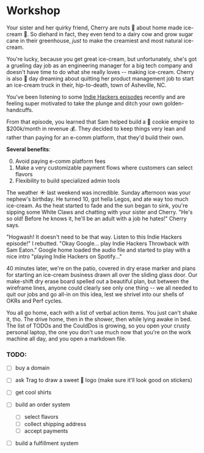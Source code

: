 # Workshop

Your sister and her quirky friend, Cherry are nuts 🥜 about home made ice-cream
🍨. So diehard in fact, they even tend to a dairy cow and grow sugar cane in
their greenhouse, _just_ to make the creamiest and most natural ice-cream.

You're lucky, because you get great ice-cream, but unfortunately, she's got a
grueling day job as an engineering manager for a big tech company and doesn't
have time to do what she really loves -- making ice-cream. Cherry is also
💯 day dreaming about quitting her product management job to start an ice-cream
truck in their, hip-to-death, town of Asheville, NC.

You've been listening to some [Indie Hackers
episodes](https://share.transistor.fm/s/f4184c5a) recently and are feeling
super motivated to take the plunge and ditch your own golden-handcuffs.

From that episode, you learned that Sam helped build a 🍪 cookie empire to
$200k/month in revenue 💰. They decided to keep things very lean and rather than
paying for an e-comm platform, that they'd build their own.

**Several benefits**:

0. Avoid paying e-comm platform fees
0. Make a very customizable payment flows where customers can select flavors
0. Flexibility to build specialized admin tools


The weather ☀️  last weekend was incredible. Sunday afternoon was your nephew's
birthday. He turned 10, got hella Legos, and ate way too much ice-cream. As the
heat started to fade and the sun began to sink, you're sipping some White Claws
and chatting with your sister and Cherry. "He's so old! Before he knows it,
he'll be an adult with a job he hates!" Cherry says.

"Hogwash! It doesn't need to be that way. Listen to this Indie Hackers
episode!" I rebutted. "Okay Google... play Indie Hackers Throwback with Sam
Eaton." Google home loaded the audio file and started to play with a nice intro
"playing Indie Hackers on Spotify..."

40 minutes later, we're on the patio, covered in dry erase marker and plans for
starting an ice-cream business drawn all over the sliding glass door. Our
make-shift dry erase board spelled out a beautiful plan, but between the
wireframe lines, anyone could clearly see only one thing -- we all needed to
quit our jobs and go all-in on this idea, lest we shrivel into our shells of
OKRs and Perf cycles.


You all go home, each with a list of verbal action items. You just can't shake it, tho.
The drive home, then in the shower, then while lying awake in bed. The list of
TODOs and the CouldDos is growing, so you open your crusty personal laptop, the
one you don't use much now that you're on the work machine all day, and you
open a markdown file.


### TODO:

 - [ ] buy a domain
 - [ ] ask Trag to draw a sweet 🍦 logo (make sure it'll look good on stickers)
 - [ ] get cool shirts
 - [ ] build an order system
   - [ ] select flavors
   - [ ] collect shipping address
   - [ ] accept payments
 - [ ] build a fulfillment system








